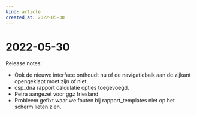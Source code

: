 ```yaml
---
kind: article
created_at: 2022-05-30
---
```


# 2022-05-30

Release notes:

* Ook de nieuwe interface onthoudt nu of de navigatiebalk aan de zijkant opengeklapt moet zijn of niet.
* csp_dna rapport calculatie opties toegevoegd.
* Petra aangezet voor ggz friesland
* Probleem gefixt waar we fouten  bij rapport_templates niet op het scherm lieten zien.
